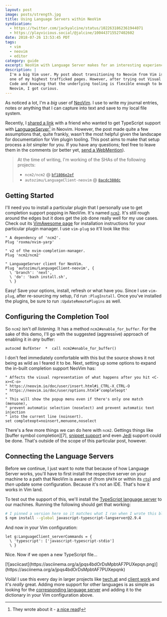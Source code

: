 ```yaml
---
layout: post
image: posts/strength.jpg
title: Using Language Servers within NeoVim
syndication:
  - https://twitter.com/jackyalcine/status/1022631862361944071 
  - https://playvicious.social/@jalcine/100443715527402602
date: 2018-07-26 13:53:45 PDT
tags:
  - vim
  - neovim
  - editor
category: guide
excerpt: NeoVim with Language Server makes for an interesting experience.
description: |
  I'm a big Vim user. My post about transitioning to Neovim from Vim is still
  one of my highest trafficked pages. However, after trying out Visual Studio
  Code and knowing that the underlying tooling is flexible enough to be used in
  Neovim, I got curious.
---
```


As noticed a lot, I'm a _big_ user of [NeoVim][]. I use to write my journal entries,
notes or anything that I can capture into text and save to my local file system.

Recently, I [shared a link][1] with a friend who wanted to get TypeScript
support with [LanguageServer][2][^1] in Neovim. However, the post made quite
a few assumptions that, quite frankly, wasn't the most helpful given the
landscape for documentation for Vim plugin tooling. This post aims to make that
setup process a _lot_ simpler for you. If you have any questions; feel free to
leave them in the comments (or better yet, [send a WebMention][3]).

> At the time of writing, I'm working of the SHAs of the following projects:
>
>  * `ncm2/ncm2` @ [`bf1806e2ef`][sha-ncm2]
>  * `autozimu/LanguageClient-neovim` @ [`8acdc380dc`][sha-lcnvim]
>

## Getting Started

I'll need you to install a particular plugin that I personally use to get
completion support popping in NeoVim. It's named [`ncm2`][5]. It's still rough
around the edges but it does get the job done really well for my use cases.
Check out its [VimAwesome page][6] for installation instructions for your
particular plugin manager. I use `vim-plug` so it'll look like this:

```viml
" A dependency of 'ncm2'.
Plug 'roxma/nvim-yarp'

" v2 of the nvim-completion-manager.
Plug 'ncm2/ncm2'

" LanguageServer client for NeoVim.
Plug 'autozimu/LanguageClient-neovim', {
  \ 'branch': 'next',
  \ 'do': 'bash install.sh',
  \ }
```

Easy! Save your options, install, refresh or what have you. Since I use
`vim-plug`, after re-sourcing my setup, I'd run `:PlugInstall`. Once you've
installed the plugins, be sure to run `:UpdateRemotePlugins` as well.

## Configuring the Completion Tool

So `ncm2` isn't _all listening_. It has a method `ncm2#enable_for_buffer`. For
the sake of this demo, I'll go with the suggested (aggressive) approach of
enabling it in _any_ buffer:

```viml
autocmd BufEnter  *  call ncm2#enable_for_buffer()
```

I don't feel immediately comfortable with this but the source shows it not being
as wild as I feared it to be. Next, setting up some options to expand the
in-built completion support NeoVim has:

```viml
" Affects the visual representation of what happens after you hit <C-x><C-o>
" https://neovim.io/doc/user/insert.html#i_CTRL-X_CTRL-O
" https://neovim.io/doc/user/options.html#'completeopt'
"
" This will show the popup menu even if there's only one match (menuone),
" prevent automatic selection (noselect) and prevent automatic text injection
" into the current line (noinsert).
set completeopt=noinsert,menuone,noselect
```

There's a few more things we can do here with `ncm2`. Gettings things like
[buffer symbol completion][7], [snippet support][8] and even
[Jedi][9] support could be done. That's outside of the scope of this particular
post, however.

## Connecting the Language Servers

Before we continue, I just want to note that because of how Language Server
works, you'll have to first install the respective server on your machine to
a path that NeoVim is aware of (from `$PATH` or within its [`rtp`][10]) and
_then_ update some configuration. Because it's not an IDE. That's how it works
in Vim land.

To test out the support of this, we'll install the [TypeScript language
server][10] to our machines. Running the following should get that working:

```zsh
# I pinned a version here so it matches what I ran when I wrote this blog.
$ npm install --global javascript-typescript-langserver@2.9.4
```

And now in your Vim configuration:

```viml
let g:LanguageClient_serverCommands = {
  \ 'typescript': ['javascript-typescript-stdio']
  \ }
```

Nice. Now if we open a new TypeScript file...

<script defer src="https://asciinema.org/a/jpqs4bdOrDsMpbtAF7PUXepqn.js" id="asciicast-jpqs4bdOrDsMpbtAF7PUXepqn" async></script>
<noscript>
  [![asciicast](https://asciinema.org/a/jpqs4bdOrDsMpbtAF7PUXepqn.png)](https://asciinema.org/a/jpqs4bdOrDsMpbtAF7PUXepqnk)
</noscript>

Voilà! I use this every day in larger projects like [twch.at][12] and [client
work][13] and it's _really_ great. Adding more support for other languages is
as simple as looking for the [corresponding language server][14] and adding it
to the dictionary in your Vim configuration above.

[1]: https://fortes.com/2017/language-server-neovim/
[2]: https://langserver.org/
[3]: /faq/how-to-reply/?ref=blog
[4]: https://web.archive.org/web/20180722174120/https://code.visualstudio.com/blogs/2016/06/27/common-language-protocol
[5]: https://github.com/ncm2/ncm2
[6]: https://vimawesome.com/plugin/ncm2
[9]: https://github.com/ncm2/ncm2-bufword
[8]: https://github.com/ncm2/ncm2/wiki#snippet-integration
[9]: https://github.com/ncm2/ncm2-jedi
[10]: https://neovim.io/doc/user/options.html#'runtimepath'
[11]: https://github.com/sourcegraph/javascript-typescript-langserver
[12]: /portfolio/twchat/?ref=blog
[13]: /work/contract/?ref=blog
[14]: https://langserver.org/#implementations-server
[sha-ncm2]: https://github.com/ncm2/ncm2/commit/bf1806e2ef256772a44c7c874250ef0b4a7dc04e
[sha-lcnvim]: https://github.com/autozimu/LanguageClient-neovim/commit/8acdc380dc0a0c5d1722d7b8c061f378c2999f13
[neovim]: https://neovim.io/
[^1]: They wrote about it - [a nice read][4]!
